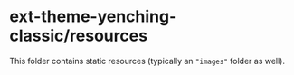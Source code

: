 # ext-theme-yenching-classic/resources

This folder contains static resources (typically an `"images"` folder as well).
